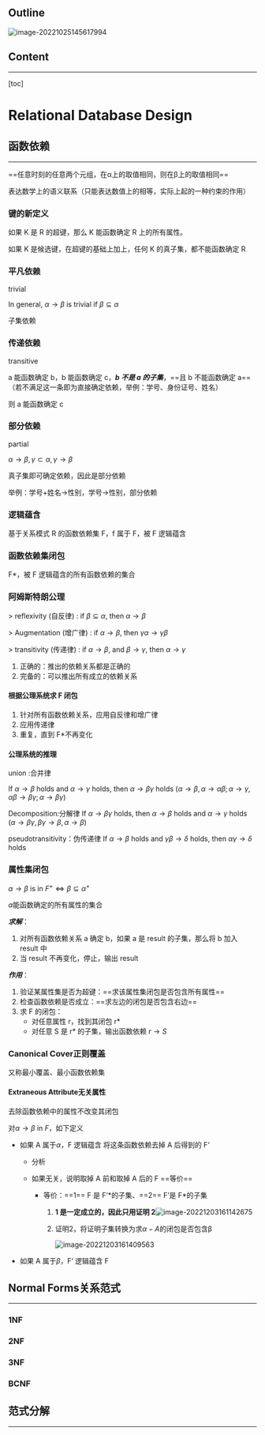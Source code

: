 ## Outline

![image-20221025145617994](https://wangleidetuchuang.oss-cn-beijing.aliyuncs.com/img/image-20221025145617994.png)

## Content

---

[toc]

# Relational Database Design 

## 函数依赖

---

==任意时刻的任意两个元组，在α上的取值相同，则在β上的取值相同==

表达数学上的语义联系（只能表达数值上的相等，实际上起的一种约束的作用）

### 键的新定义

如果 K 是 R 的超键，那么 K 能函数确定 R 上的所有属性。

如果 K 是候选键，在超键的基础上加上，任何 K 的真子集，都不能函数确定 R

### 平凡依赖

trivial

In general, $\alpha \to \beta$ is trivial if $\beta \subseteq \alpha$

子集依赖

### 传递依赖

transitive

a 能函数确定 b，b 能函数确定 c，***b 不是 a 的子集***，==且 b 不能函数确定 a==（若不满足这一条即为直接确定依赖，举例：学号、身份证号、姓名）

则 a 能函数确定 c

### 部分依赖

partial

$\alpha\to\beta,\gamma\subset\alpha,\gamma\to\beta$

真子集即可确定依赖，因此是部分依赖

举例：学号+姓名→性别，学号→性别，部分依赖

### 逻辑蕴含

基于关系模式 R 的函数依赖集 F，f 属于 F，被 F 逻辑蕴含

### 函数依赖集闭包

F*，被 F 逻辑蕴含的所有函数依赖的集合

### 阿姆斯特朗公理

$>$ reflexivity (自反律) : if $\beta \subseteq \alpha$, then $\alpha \rightarrow \beta$

$>$ Augmentation (增广律) : if $\alpha \rightarrow \beta$, then $\gamma \alpha \rightarrow \gamma \beta$

$>$ transitivity (传递律) : if $\alpha \rightarrow \beta$, and $\beta \rightarrow \gamma$, then $\alpha \rightarrow \gamma$

1. 正确的：推出的依赖关系都是正确的
2. 完备的：可以推出所有成立的依赖关系

#### 根据公理系统求 F 闭包

1. 针对所有函数依赖关系，应用自反律和增广律
2. 应用传递律
3. 重复，直到 F*不再变化

#### 公理系统的推理

 union :合并律

If $\alpha \rightarrow \beta$ holds and $\alpha \rightarrow \gamma$ holds, then $\alpha \rightarrow \beta \gamma$ holds $(\alpha \rightarrow \beta, \alpha \rightarrow \alpha \beta ; \alpha \rightarrow \gamma, \alpha \beta \rightarrow \beta \gamma ; \alpha \rightarrow \beta \gamma)$

Decomposition:分解律
If $\alpha \rightarrow \beta \gamma$ holds, then $\alpha \rightarrow \beta$ holds and $\alpha \rightarrow \gamma$ holds $(\alpha \rightarrow \beta \gamma, \beta \gamma \rightarrow \beta, \alpha \rightarrow \beta)$

pseudotransitivity：伪传递律
If $\alpha \rightarrow \beta$ holds and $\gamma \beta \rightarrow \delta$ holds, then $\alpha \gamma \rightarrow \delta$ holds

### 属性集闭包

$\alpha \rightarrow \beta$ is in $F^{+} \Leftrightarrow \beta \subseteq \alpha^{+}$

$\alpha$能函数确定的所有属性的集合

***求解***：

1. 对所有函数依赖关系 a 确定 b，如果 a 是 result 的子集，那么将 b 加入 result 中
2.   当 result 不再变化，停止，输出 result

***作用***：

1. 验证某属性集是否为超键：==求该属性集闭包是否包含所有属性==
2. 检查函数依赖是否成立：==求左边的闭包是否包含右边==
3. 求 F 的闭包：
   - 对任意属性 r，找到其闭包 r*
   - 对任意 S 是 r* 的子集，输出函数依赖 $r\rightarrow S$

### Canonical Cover正则覆盖

又称最小覆盖、最小函数依赖集

#### Extraneous Attribute无关属性

去除函数依赖中的属性不改变其闭包

对$\alpha \rightarrow \beta$ in $F$，如下定义

- 如果 A 属于$\alpha$，F 逻辑蕴含 将这条函数依赖去掉 A 后得到的 F‘

  - 分析

  - 如果无关，说明取掉 A 前和取掉 A 后的 F ==等价==

    - 等价：==1== F 是 F‘*的子集、==2== F’是 F\*的子集

      1. **1 是一定成立的，因此只用证明 2**![image-20221203161142675](https://wangleidetuchuang.oss-cn-beijing.aliyuncs.com/img/image-20221203161142675.png)

      2. 证明2，将证明子集转换为求$\alpha-A$的闭包是否包含β

         ![image-20221203161409563](https://wangleidetuchuang.oss-cn-beijing.aliyuncs.com/img/image-20221203161409563.png)

- 如果 A 属于$\beta$，F’ 逻辑蕴含 F

## Normal Forms关系范式

---

### 1NF





### 2NF





### 3NF





### BCNF





## 范式分解

---



